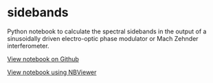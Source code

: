 # sidebands

Python notebook to calculate the spectral sidebands in the output of a sinusoidally driven electro-optic phase modulator or Mach Zehnder interferometer.

[View notebook on Github](sidebands.ipynb)

[View notebook using NBViewer](https://nbviewer.jupyter.org/github/decoherer/sidebands/blob/master/sidebands.ipynb)

